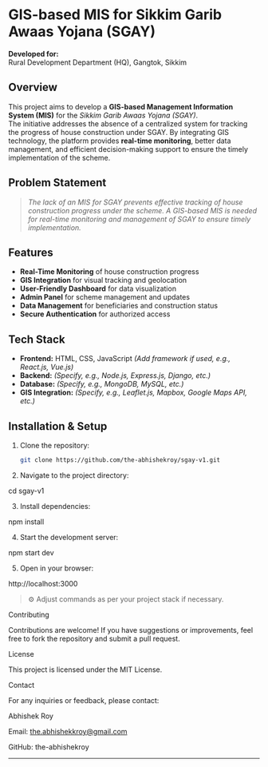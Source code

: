 # GIS-based MIS for Sikkim Garib Awaas Yojana (SGAY)

**Developed for:**  
Rural Development Department (HQ), Gangtok, Sikkim

## Overview

This project aims to develop a **GIS-based Management Information System (MIS)** for the *Sikkim Garib Awaas Yojana (SGAY)*.  
The initiative addresses the absence of a centralized system for tracking the progress of house construction under SGAY. By integrating GIS technology, the platform provides **real-time monitoring**, better data management, and efficient decision-making support to ensure the timely implementation of the scheme.

## Problem Statement

> *The lack of an MIS for SGAY prevents effective tracking of house construction progress under the scheme. A GIS-based MIS is needed for real-time monitoring and management of SGAY to ensure timely implementation.*

## Features

- **Real-Time Monitoring** of house construction progress
- **GIS Integration** for visual tracking and geolocation
- **User-Friendly Dashboard** for data visualization
- **Admin Panel** for scheme management and updates
- **Data Management** for beneficiaries and construction status
- **Secure Authentication** for authorized access

## Tech Stack

- **Frontend:** HTML, CSS, JavaScript *(Add framework if used, e.g., React.js, Vue.js)*
- **Backend:** *(Specify, e.g., Node.js, Express.js, Django, etc.)*
- **Database:** *(Specify, e.g., MongoDB, MySQL, etc.)*
- **GIS Integration:** *(Specify, e.g., Leaflet.js, Mapbox, Google Maps API, etc.)*

## Installation & Setup

1. Clone the repository:
   ```bash
   git clone https://github.com/the-abhishekroy/sgay-v1.git

2. Navigate to the project directory:

cd sgay-v1


3. Install dependencies:

npm install


4. Start the development server:

npm start dev


5. Open in your browser:

http://localhost:3000



> ⚙️ Adjust commands as per your project stack if necessary.



 

Contributing

Contributions are welcome!
If you have suggestions or improvements, feel free to fork the repository and submit a pull request.

License

This project is licensed under the MIT License.

Contact

For any inquiries or feedback, please contact:

Abhishek Roy 

Email: the.abhishekkroy@gmail.com

GitHub: the-abhishekroy



---

